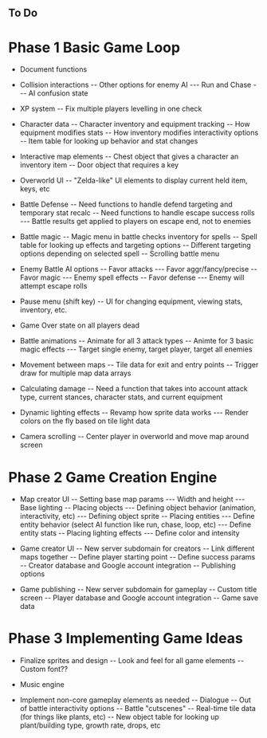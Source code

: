 ## To Do

# Phase 1 Basic Game Loop

- Document functions

- Collision interactions
-- Other options for enemy AI
--- Run and Chase
--- AI confusion state

- XP system
-- Fix multiple players levelling in one check

- Character data
-- Character inventory and equipment tracking
-- How equipment modifies stats
-- How inventory modifies interactivity options
-- Item table for looking up behavior and stat changes

- Interactive map elements
-- Chest object that gives a character an inventory item
-- Door object that requires a key

- Overworld UI
-- "Zelda-like" UI elements to display current held item, keys, etc

- Battle Defense
-- Need functions to handle defend targeting and temporary stat recalc
-- Need functions to handle escape success rolls
--- Battle results get applied to players on escape end, not to enemies

- Battle magic
-- Magic menu in battle checks inventory for spells
-- Spell table for looking up effects and targeting options
-- Different targeting options depending on selected spell
-- Scrolling battle menu

- Enemy Battle AI options
-- Favor attacks
--- Favor aggr/fancy/precise
-- Favor magic
--- Enemy spell effects
-- Favor defense
--- Enemy will attempt escape rolls

- Pause menu (shift key)
-- UI for changing equipment, viewing stats, inventory, etc.

- Game Over state on all players dead

- Battle animations
-- Animate for all 3 attack types
-- Animte for 3 basic magic effects
--- Target single enemy, target player, target all enemies

- Movement between maps
-- Tile data for exit and entry points
-- Trigger draw for multiple map data arrays

- Calculating damage
-- Need a function that takes into account attack type, current stances, character stats, and current equipment

- Dynamic lighting effects
-- Revamp how sprite data works
--- Render colors on the fly based on tile light data

- Camera scrolling
-- Center player in overworld and move map around screen

# Phase 2 Game Creation Engine

- Map creator UI
-- Setting base map params
--- Width and height
--- Base lighting
-- Placing objects
--- Defining object behavior (animation, interactivity, etc)
--- Defining object sprite
-- Placing entities
--- Define entity behavior (select AI function like run, chase, loop, etc)
--- Define entity stats
-- Placing lighting effects
--- Define color and intensity

- Game creator UI
-- New server subdomain for creators
-- Link different maps together
-- Define player starting point
-- Define success params
-- Creator database and Google account integration
-- Publishing options

- Game publishing
-- New server subdomain for gameplay
-- Custom title screen
-- Player database and Google account integration
-- Game save data

# Phase 3 Implementing Game Ideas

- Finalize sprites and design
-- Look and feel for all game elements
-- Custom font??

- Music engine

- Implement non-core gameplay elements as needed
-- Dialogue
-- Out of battle interactivity options
-- Battle "cutscenes"
-- Real-time tile data (for things like plants, etc)
-- New object table for looking up plant/building type, growth rate, drops, etc

